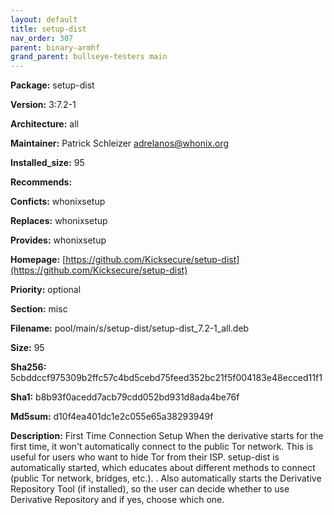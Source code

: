 ```yaml
---
layout: default
title: setup-dist
nav_order: 307
parent: binary-armhf
grand_parent: bullseye-testers main
---
```


**Package:** setup-dist

**Version:** 3:7.2-1

**Architecture:**  all

**Maintainer:**  Patrick Schleizer <adrelanos@whonix.org>

**Installed_size:**  95

**Recommends:**  

**Conficts:**  whonixsetup

**Replaces:**  whonixsetup

**Provides:**  whonixsetup

**Homepage:**  [https://github.com/Kicksecure/setup-dist](https://github.com/Kicksecure/setup-dist)

**Priority:**  optional

**Section:** misc

**Filename:**  pool/main/s/setup-dist/setup-dist_7.2-1_all.deb

**Size:**  95

**Sha256:**  5cbddccf975309b2ffc57c4bd5cebd75feed352bc21f5f004183e48ecced11f1

**Sha1:**  b8b93f0acedd7acb79cdd052bd931d8ada4be76f

**Md5sum:**  d10f4ea401dc1e2c055e65a38293949f

**Description:** First Time Connection Setup
 When the derivative starts for the first time, it won't automatically connect
 to the public Tor network. This is useful for users who want to hide Tor from
 their ISP. setup-dist is automatically started, which educates about different
 methods to connect (public Tor network, bridges, etc.).
 .
 Also automatically starts the Derivative Repository Tool (if installed), so
 the user can decide whether to use Derivative Repository and if yes, choose
 which one.


